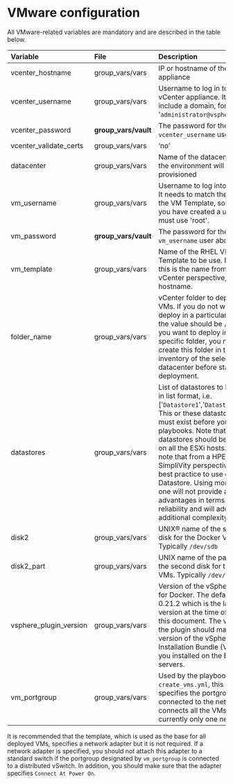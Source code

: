 # VMware configuration

All VMware-related variables are mandatory and are described in the table below.

|Variable|File|Description|
|:-------|:---|:----------|
|vcenter_hostname|group_vars/vars|IP or hostname of the vCenter appliance|
|vcenter_username|group_vars/vars|Username to log in to the vCenter appliance. It might include a domain, for example, '`administrator@vsphere.local`'.|
|vcenter_password|**group_vars/vault**|The password for the `vcenter_username` user above.|
|vcenter_validate_certs|group_vars/vars|‘no’|
|datacenter|group_vars/vars|Name of the datacenter where the environment will be provisioned|
|vm_username|group_vars/vars|Username to log into the VMs. It needs to match the one from the VM Template, so unless you have created a user, you must use 'root'.|
|vm_password|**group_vars/vault**|The password for the `vm_username` user above.|
|vm_template|group_vars/vars|Name of the RHEL VM Template to be use. Note that this is the name from a vCenter perspective, not the hostname.|
|folder_name|group_vars/vars|vCenter folder to deploy the VMs. If you do not wish to deploy in a particular folder, the value should be `/`. Note: If you want to deploy in a specific folder, you need to create this folder in the inventory of the selected datacenter before starting the deployment.|
|datastores|group_vars/vars|List of datastores to be used, in list format, i.e. ['`Datastore1`','`Datastore2`'...]. This or these datastore(s) must exist before you run the playbooks. Note that all the datastores should be mounted on all the ESXi hosts. Please note that from a HPE SimpliVity perspective, it is a best practice to use only one Datastore. Using more than one will not provide any advantages in terms of reliability and will add additional complexity.|
|disk2|group_vars/vars|UNIX® name of the second disk for the Docker VMs. Typically `/dev/sdb`|
|disk2_part|group_vars/vars|UNIX name of the partition of the second disk for the Docker VMs. Typically `/dev/sdb1`|
|vsphere_plugin_version|group_vars/vars|Version of the vSphere plugin for Docker. The default is 0.21.2 which is the latest version at the time of writing this document. The version of the plugin should match the version of the vSphere Installation Bundle (VIB) that you installed on the ESXi servers.|
|vm_portgroup|group_vars/vars|Used by the playbook `create_vms.yml`, this variable specifies the portgroup connected to the network that connects all the VMs. There is currently only one network.|

 It is recommended that the template, which is used as the base for all deployed VMs, specifies a network adapter but it is not required. If a network adapter is specified, you should not attach this adapter to a standard switch if the portgroup designated by `vm_portgroup` is connected to a distributed vSwitch. In addition, you should make sure that the adapter specifies `Connect At Power On`.
